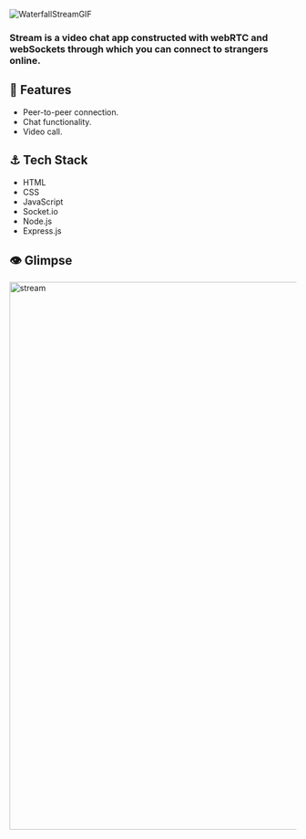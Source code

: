 ![WaterfallStreamGIF](https://user-images.githubusercontent.com/65977764/215477945-857a90a9-82e3-4f41-a7e4-d92f85061eb4.gif)

### Stream is a video chat app constructed with webRTC and webSockets through which you can connect to strangers online.

## 🤺 Features
* Peer-to-peer connection.
* Chat functionality.
* Video call.

## ⚓ Tech Stack
* HTML
* CSS
* JavaScript
* Socket.io
* Node.js
* Express.js

## 👁️ Glimpse
<img width="960" alt="stream" src="https://user-images.githubusercontent.com/65977764/215480105-f9068c3d-2d7b-42b9-80cc-1f5d56e7b0bf.png">
